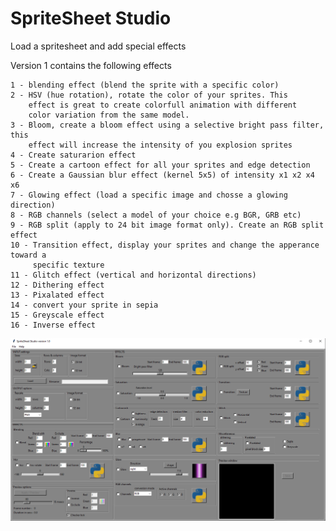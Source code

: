 # SpriteSheet Studio 
Load a spritesheet and add special effects

Version 1 contains the following effects 

```
1 - blending effect (blend the sprite with a specific color) 
2 - HSV (hue rotation), rotate the color of your sprites. This 
    effect is great to create colorfull animation with different 
    color variation from the same model.
3 - Bloom, create a bloom effect using a selective bright pass filter, this 
    effect will increase the intensity of you explosion sprites
4 - Create saturarion effect
5 - Create a cartoon effect for all your sprites and edge detection
6 - Create a Gaussian blur effect (kernel 5x5) of intensity x1 x2 x4 x6 
7 - Glowing effect (load a specific image and chosse a glowing direction)
8 - RGB channels (select a model of your choice e.g BGR, GRB etc) 
9 - RGB split (apply to 24 bit image format only). Create an RGB split effect
10 - Transition effect, display your sprites and change the apperance toward a 
     specific texture
11 - Glitch effect (vertical and horizontal directions)
12 - Dithering effect 
13 - Pixalated effect 
14 - convert your sprite in sepia 
15 - Greyscale effect 
16 - Inverse effect

```

![alt text](https://github.com/yoyoberenguer/MagicSpriteSheet/blob/main/Capture.PNG)
